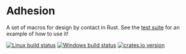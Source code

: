 # Adhesion

A set of macros for design by contact in Rust. See the [test suite](/tests/lib.rs) for an example of how to use it!

[![Linux build status](https://travis-ci.org/ErichDonGubler/adhesion-rs.svg)](https://travis-ci.org/ErichDonGubler/adhesion-rs)
[![Windows build status](https://ci.appveyor.com/api/projects/status/github/ErichDonGubler/adhesion-rs?svg=true)](https://ci.appveyor.com/project/ErichDonGubler/adhesion-rs)
[![crates.io version](https://img.shields.io/crates/v/adhesion.svg)](https://crates.io/crates/adhesion)

